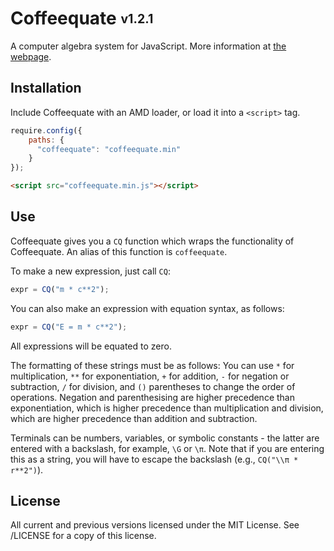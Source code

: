 Coffeequate <sub><sup>v1.2.1</sup></sub>
=============================

A computer algebra system for JavaScript. More information at [the webpage](http://matthewja.com/Coffeequate).

## Installation
Include Coffeequate with an AMD loader, or load it into a `<script>` tag.

```javascript
require.config({
    paths: {
      "coffeequate": "coffeequate.min"
    }
});
```

```html
<script src="coffeequate.min.js"></script>
```

## Use
Coffeequate gives you a `CQ` function which wraps the functionality of Coffeequate. An alias of this function is `coffeequate`.

To make a new expression, just call `CQ`:
```javascript
expr = CQ("m * c**2");
```

You can also make an expression with equation syntax, as follows:
```javascript
expr = CQ("E = m * c**2");
```

All expressions will be equated to zero.

The formatting of these strings must be as follows: You can use `*` for multiplication, `**` for exponentiation, `+` for addition, `-` for negation or subtraction, `/` for division, and `()` parentheses to change the order of operations. Negation and parenthesising are higher precedence than exponentiation, which is higher precedence than multiplication and division, which are higher precedence than addition and subtraction.

Terminals can be numbers, variables, or symbolic constants - the latter are entered with a backslash, for example, `\G` or `\π`. Note that if you are entering this as a string, you will have to escape the backslash (e.g., `CQ("\\π * r**2")`).

## License
All current and previous versions licensed under the MIT License. See /LICENSE for a copy of this license.